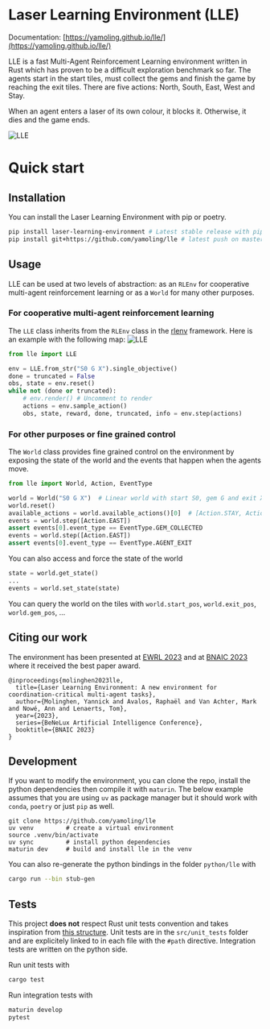 # Laser Learning Environment (LLE)
Documentation: [https://yamoling.github.io/lle/](https://yamoling.github.io/lle/)

LLE is a fast Multi-Agent Reinforcement Learning environment written in Rust which has proven to be a difficult exploration benchmark so far. The agents start in the start tiles, must collect the gems and finish the game by reaching the exit tiles. There are five actions: North, South, East, West and Stay. 

When an agent enters a laser of its own colour, it blocks it. Otherwise, it dies and the game ends.

![LLE](docs/lvl6-annotated.png)

# Quick start
## Installation
You can install the Laser Learning Environment with pip or poetry.
```bash
pip install laser-learning-environment # Latest stable release with pip
pip install git+https://github.com/yamoling/lle # latest push on master
```

## Usage
LLE can be used at two levels of abstraction: as an `RLEnv` for cooperative multi-agent reinforcement learning or as a `World` for many other purposes.
### For cooperative multi-agent reinforcement learning
The `LLE` class inherits from the `RLEnv` class in the [rlenv](https://github.com/yamoling/rlenv) framework. Here is an example with the following map: ![LLE](docs/3x1.png)


```python
from lle import LLE

env = LLE.from_str("S0 G X").single_objective()
done = truncated = False
obs, state = env.reset()
while not (done or truncated):
    # env.render() # Uncomment to render
    actions = env.sample_action()
    obs, state, reward, done, truncated, info = env.step(actions)
```


### For other purposes or fine grained control
The `World` class provides fine grained control on the environment by exposing the state of the world and the events that happen when the agents move.

```python
from lle import World, Action, EventType

world = World("S0 G X")  # Linear world with start S0, gem G and exit X
world.reset()
available_actions = world.available_actions()[0]  # [Action.STAY, Action.EAST]
events = world.step([Action.EAST])
assert events[0].event_type == EventType.GEM_COLLECTED
events = world.step([Action.EAST])
assert events[0].event_type == EventType.AGENT_EXIT
```

You can also access and force the state of the world
```python
state = world.get_state()
...
events = world.set_state(state)
```

You can query the world on the tiles with `world.start_pos`, `world.exit_pos`, `world.gem_pos`, ...




## Citing our work
The environment has been presented at [EWRL 2023](https://openreview.net/pdf?id=IPfdjr4rIs) and at [BNAIC 2023](https://bnaic2023.tudelft.nl/static/media/BNAICBENELEARN_2023_paper_124.c9f5d29e757e5ee27c44.pdf) where it received the best paper award.

```
@inproceedings{molinghen2023lle,
  title={Laser Learning Environment: A new environment for coordination-critical multi-agent tasks},
  author={Molinghen, Yannick and Avalos, Raphaël and Van Achter, Mark and Nowé, Ann and Lenaerts, Tom},
  year={2023},
  series={BeNeLux Artificial Intelligence Conference},
  booktitle={BNAIC 2023}
}
```

## Development
If you want to modify the environment, you can clone the repo, install the python dependencies then compile it with `maturin`. The below example assumes that you are using `uv` as package manager but it should work with `conda`, `poetry` or just `pip` as well.
```
git clone https://github.com/yamoling/lle
uv venv         # create a virtual environment
source .venv/bin/activate
uv sync         # install python dependencies
maturin dev     # build and install lle in the venv
```

You can also re-generate the python bindings in the folder `python/lle` with
```bash
cargo run --bin stub-gen
```


## Tests
This project **does not** respect Rust unit tests convention and takes inspiration from [this structure](http://xion.io/post/code/rust-unit-test-placement.html). Unit tests are in the `src/unit_tests` folder and are explicitely linked to in each file with the `#path` directive. 
Integration tests are written on the python side.

Run unit tests with 
```bash
cargo test
```

Run integration tests with
```bash
maturin develop
pytest
```
